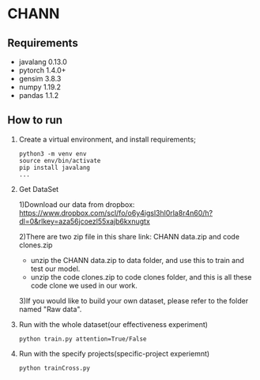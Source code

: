 # CHANN
## Requirements
* javalang 0.13.0
* pytorch 1.4.0+
* gensim 3.8.3
* numpy 1.19.2
* pandas 1.1.2

## How to run
1. Create a virtual environment, and install requirements;
   ```shell
   python3 -m venv env
   source env/bin/activate
   pip install javalang
   ...
   ```

2. Get DataSet
  
   1)Download our data from dropbox: https://www.dropbox.com/scl/fo/o6y4igsl3hl0rla8r4n60/h?dl=0&rlkey=aza56jcoezl55xajb6kxnugtx

      
   2)There are two zip file in this share link: CHANN data.zip and code clones.zip
    *  unzip the CHANN data.zip to data folder, and use this to train and test our model.
    * unzip the code clones.zip to code clones folder, and this is all these code clone we used in our work.
   
   3)If you would like to build your own dataset, please refer to the folder named "Raw data".
   
3. Run with the whole dataset(our effectiveness experiment)
   ```shell
   python train.py attention=True/False
   ```

4. Run with the specify projects(specific-project experiemnt)
   ```shell
   python trainCross.py
   ```
   
